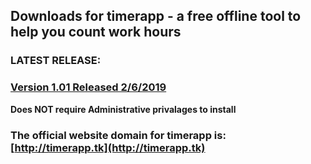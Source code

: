 ## Downloads for timerapp - a free offline tool to help you count work hours

### LATEST RELEASE:

### [Version 1.01 Released 2/6/2019](https://github.com/andreizilla/timerapp/raw/master/timerapp.msi)

**Does NOT require Administrative privalages to install**

### The official website domain for timerapp is: [http://timerapp.tk](http://timerapp.tk)
